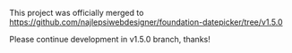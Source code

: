 This project was officially merged to https://github.com/najlepsiwebdesigner/foundation-datepicker/tree/v1.5.0

Please continue development in v1.5.0 branch, thanks!
